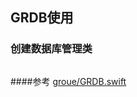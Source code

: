 ## GRDB使用

### 创建数据库管理类
```swift


```




####参考
[groue/GRDB.swift](https://github.com/groue/GRDB.swift#dealing-with-external-connections)  

